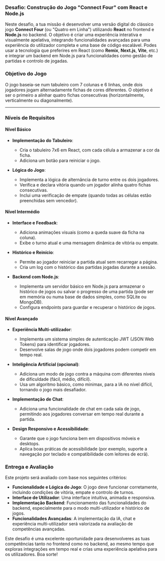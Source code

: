 ### Desafio: Construção do Jogo "Connect Four" com React e Node.js

Neste desafio, a tua missão é desenvolver uma versão digital do clássico jogo **Connect Four** (ou "Quatro em Linha") utilizando **React** no frontend e **Node.js** no backend. O objetivo é criar uma experiência interativa e visualmente apelativa, integrando funcionalidades avançadas para uma experiência do utilizador completa e uma base de código escalável. Podes usar a tecnologia que preferires em React (como **Remix**, **Next.js**, **Vite**, etc.) e integrar um backend em Node.js para funcionalidades como gestão de partidas e controlo de jogadas.

### Objetivo do Jogo

O jogo baseia-se num tabuleiro com 7 colunas e 6 linhas, onde dois jogadores jogam alternadamente fichas de cores diferentes. O objetivo é ser o primeiro a alinhar quatro fichas consecutivas (horizontalmente, verticalmente ou diagonalmente).

---

### Níveis de Requisitos

#### Nível Básico

- **Implementação do Tabuleiro**:

  - Cria o tabuleiro 7x6 em React, com cada célula a armazenar a cor da ficha.
  - Adiciona um botão para reiniciar o jogo.

- **Lógica do Jogo**:
  - Implementa a lógica de alternância de turno entre os dois jogadores.
  - Verifica e declara vitória quando um jogador alinha quatro fichas consecutivas.
  - Inclui uma verificação de empate (quando todas as células estão preenchidas sem vencedor).

#### Nível Intermédio

- **Interface e Feedback**:

  - Adiciona animações visuais (como a queda suave da ficha na coluna).
  - Exibe o turno atual e uma mensagem dinâmica de vitória ou empate.

- **Histórico e Reinício**:

  - Permite ao jogador reiniciar a partida atual sem recarregar a página.
  - Cria um log com o histórico das partidas jogadas durante a sessão.

- **Backend com Node.js**:
  - Implementa um servidor básico em Node.js para armazenar o histórico de jogos ou salvar o progresso de uma partida (pode ser em memória ou numa base de dados simples, como SQLite ou MongoDB).
  - Configura endpoints para guardar e recuperar o histórico de jogos.

#### Nível Avançado

- **Experiência Multi-utilizador**:

  - Implementa um sistema simples de autenticação JWT (JSON Web Tokens) para identificar jogadores.
  - Desenvolve salas de jogo onde dois jogadores podem competir em tempo real.

- **Inteligência Artificial (opcional)**:

  - Adiciona um modo de jogo contra a máquina com diferentes níveis de dificuldade (fácil, médio, difícil).
  - Usa um algoritmo básico, como minimax, para a IA no nível difícil, tornando o jogo mais desafiador.

- **Implementação de Chat**:

  - Adiciona uma funcionalidade de chat em cada sala de jogo, permitindo aos jogadores conversar em tempo real durante a partida.

- **Design Responsivo e Acessibilidade**:
  - Garante que o jogo funciona bem em dispositivos móveis e desktops.
  - Aplica boas práticas de acessibilidade (por exemplo, suporte a navegação por teclado e compatibilidade com leitores de ecrã).

### Entrega e Avaliação

Este projeto será avaliado com base nos seguintes critérios:

- **Funcionalidade e Lógica do Jogo**: O jogo deve funcionar corretamente, incluindo condições de vitória, empate e controlo de turnos.
- **Interface de Utilizador**: Uma interface intuitiva, animada e responsiva.
- **Implementação Backend**: Funcionamento das funcionalidades do backend, especialmente para o modo multi-utilizador e histórico de jogos.
- **Funcionalidades Avançadas**: A implementação da IA, chat e experiência multi-utilizador será valorizada na avaliação de competências avançadas.

Este desafio é uma excelente oportunidade para desenvolveres as tuas competências tanto no frontend como no backend, ao mesmo tempo que exploras integrações em tempo real e crias uma experiência apelativa para os utilizadores. Boa sorte!

